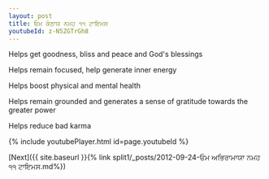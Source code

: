 ```yaml
---
layout: post
title: ਓਮ ਕੰਠਾਯ ਨਮਹ ੧੧ ਟਾਇਮਸ
youtubeId: z-N5ZGTrGh8
---
```

 
 
Helps get goodness, bliss and peace and God's blessings
 
Helps remain focused, help generate inner energy 
 
Helps boost physical and mental health 
 
Helps remain grounded and generates a sense of gratitude towards the greater power 
 
Helps reduce bad karma
 
 
 
 


{% include youtubePlayer.html id=page.youtubeId %}
 
[Next]({{ site.baseurl }}{% link  split1/_posts/2012-09-24-ਓਮ ਅਭਿਰਾਮਾਯਾ ਨਮਹ ੧੧ ਟਾਇਮਸ.md%})
 
